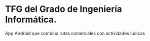 # TFG del Grado de Ingeniería Informática.

App Android que combina rutas comerciales con actividades lúdicas
